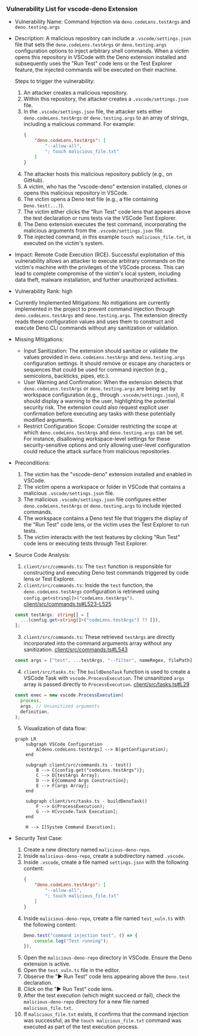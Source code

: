 ### Vulnerability List for vscode-deno Extension

* Vulnerability Name: Command Injection via `deno.codeLens.testArgs` and `deno.testing.args`

* Description:
    A malicious repository can include a `.vscode/settings.json` file that sets the `deno.codeLens.testArgs` or `deno.testing.args` configuration options to inject arbitrary shell commands. When a victim opens this repository in VSCode with the Deno extension installed and subsequently uses the "Run Test" code lens or the Test Explorer feature, the injected commands will be executed on their machine.

    Steps to trigger the vulnerability:
    1. An attacker creates a malicious repository.
    2. Within this repository, the attacker creates a `.vscode/settings.json` file.
    3. In the `.vscode/settings.json` file, the attacker sets either `deno.codeLens.testArgs` or `deno.testing.args` to an array of strings, including a malicious command. For example:
       ```json
       {
           "deno.codeLens.testArgs": [
               "--allow-all",
               "; touch malicious_file.txt"
           ]
       }
       ```
    4. The attacker hosts this malicious repository publicly (e.g., on GitHub).
    5. A victim, who has the "vscode-deno" extension installed, clones or opens this malicious repository in VSCode.
    6. The victim opens a Deno test file (e.g., a file containing `Deno.test(...)`).
    7. The victim either clicks the "Run Test" code lens that appears above the test declaration or runs tests via the VSCode Test Explorer.
    8. The Deno extension executes the test command, incorporating the malicious arguments from the `.vscode/settings.json` file.
    9. The injected command, in this example `touch malicious_file.txt`, is executed on the victim's system.

* Impact:
    Remote Code Execution (RCE). Successful exploitation of this vulnerability allows an attacker to execute arbitrary commands on the victim's machine with the privileges of the VSCode process. This can lead to complete compromise of the victim's local system, including data theft, malware installation, and further unauthorized activities.

* Vulnerability Rank: high

* Currently Implemented Mitigations:
    No mitigations are currently implemented in the project to prevent command injection through `deno.codeLens.testArgs` and `deno.testing.args`. The extension directly reads these configuration values and uses them to construct and execute Deno CLI commands without any sanitization or validation.

* Missing Mitigations:
    - Input Sanitization: The extension should sanitize or validate the values provided in `deno.codeLens.testArgs` and `deno.testing.args` configuration settings. It should remove or escape any characters or sequences that could be used for command injection (e.g., semicolons, backticks, pipes, etc.).
    - User Warning and Confirmation: When the extension detects that `deno.codeLens.testArgs` or `deno.testing.args` are being set by workspace configuration (e.g., through `.vscode/settings.json`), it should display a warning to the user, highlighting the potential security risk. The extension could also request explicit user confirmation before executing any tasks with these potentially modified arguments.
    - Restrict Configuration Scope: Consider restricting the scope at which `deno.codeLens.testArgs` and `deno.testing.args` can be set. For instance, disallowing workspace-level settings for these security-sensitive options and only allowing user-level configuration could reduce the attack surface from malicious repositories.

* Preconditions:
    1. The victim has the "vscode-deno" extension installed and enabled in VSCode.
    2. The victim opens a workspace or folder in VSCode that contains a malicious `.vscode/settings.json` file.
    3. The malicious `.vscode/settings.json` file configures either `deno.codeLens.testArgs` or `deno.testing.args` to include injected commands.
    4. The workspace contains a Deno test file that triggers the display of the "Run Test" code lens, or the victim uses the Test Explorer to run tests.
    5. The victim interacts with the test features by clicking "Run Test" code lens or executing tests through Test Explorer.

* Source Code Analysis:
    1. `client/src/commands.ts`: The `test` function is responsible for constructing and executing Deno test commands triggered by code lens or Test Explorer.
    2. `client/src/commands.ts`: Inside the `test` function, the `deno.codeLens.testArgs` configuration is retrieved using `config.get<string[]>("codeLens.testArgs")`.
    [client/src/commands.ts#L523-L525](https://github.com/denoland/vscode_deno/blob/main/client/src/commands.ts#L523-L525)
    ```typescript
    const testArgs: string[] = [
      ...(config.get<string[]>("codeLens.testArgs") ?? []),
    ];
    ```
    3. `client/src/commands.ts`: These retrieved `testArgs` are directly incorporated into the command arguments array without any sanitization.
    [client/src/commands.ts#L543](https://github.com/denoland/vscode_deno/blob/main/client/src/commands.ts#L543)
    ```typescript
    const args = ["test", ...testArgs, "--filter", nameRegex, filePath];
    ```
    4. `client/src/tasks.ts`: The `buildDenoTask` function is used to create a VSCode Task with `vscode.ProcessExecution`. The unsanitized `args` array is passed directly to `ProcessExecution`.
    [client/src/tasks.ts#L29](https://github.com/denoland/vscode_deno/blob/main/client/src/tasks.ts#L29)
    ```typescript
    const exec = new vscode.ProcessExecution(
      process,
      args, // Unsanitized arguments
      definition,
    );
    ```
    5. Visualization of data flow:

    ```mermaid
    graph LR
        subgraph VSCode Configuration
            A[deno.codeLens.testArgs] --> B(getConfiguration);
        end

        subgraph client/src/commands.ts - test()
            B --> C{config.get("codeLens.testArgs")};
            C --> D[testArgs Array];
            D --> E{Command Args Construction};
            E --> F[args Array];
        end

        subgraph client/src/tasks.ts - buildDenoTask()
            F --> G(ProcessExecution);
            G --> H[vscode.Task Execution];
        end

        H --> I[System Command Execution];
    ```

* Security Test Case:
    1. Create a new directory named `malicious-deno-repo`.
    2. Inside `malicious-deno-repo`, create a subdirectory named `.vscode`.
    3. Inside `.vscode`, create a file named `settings.json` with the following content:
       ```json
       {
           "deno.codeLens.testArgs": [
               "--allow-all",
               "; touch malicious_file.txt"
           ]
       }
       ```
    4. Inside `malicious-deno-repo`, create a file named `test_vuln.ts` with the following content:
       ```typescript
       Deno.test("command injection test", () => {
           console.log("Test running");
       });
       ```
    5. Open the `malicious-deno-repo` directory in VSCode. Ensure the Deno extension is active.
    6. Open the `test_vuln.ts` file in the editor.
    7. Observe the "▶ Run Test" code lens appearing above the `Deno.test` declaration.
    8. Click on the "▶ Run Test" code lens.
    9. After the test execution (which might succeed or fail), check the `malicious-deno-repo` directory for a new file named `malicious_file.txt`.
    10. If `malicious_file.txt` exists, it confirms that the command injection was successful, as the `touch malicious_file.txt` command was executed as part of the test execution process.
